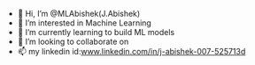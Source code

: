- 👋 Hi, I’m @MLAbishek(J.Abishek)
- 👀 I’m interested in Machine Learning
- 🌱 I’m currently learning to build ML models
- 💞️ I’m looking to collaborate on 
- 📫 my linkedin id:www.linkedin.com/in/j-abishek-007-525713d

<!---
MLAbishek/MLAbishek is a ✨ special ✨ repository because its `README.md` (this file) appears on your GitHub profile.
You can click the Preview link to take a look at your changes.
--->
